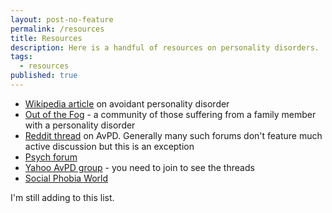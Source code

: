 ```yaml
---
layout: post-no-feature
permalink: /resources
title: Resources
description: Here is a handful of resources on personality disorders.
tags:
  - resources
published: true
---
```


* [Wikipedia article](https://en.wikipedia.org/wiki/Avoidant_personality_disorder) on avoidant personality disorder
* [Out of the Fog](http://outofthefog.website/personality-disorders-1/2015/12/6/avoidant-personality-disorder-avpd) - a community of those suffering from a family member with a personality disorder
* [Reddit thread](https://www.reddit.com/r/AvPD/) on AvPD. Generally many such forums don't feature much active discussion but this is an exception
* [Psych forum](http://www.psychforums.com/avoidant-personality/topic1680.html)
* [Yahoo AvPD group](https://beta.groups.yahoo.com/neo/groups/Avoidant/info?referrer=depression-anxiety) - you need to join to see the threads
* [Social Phobia World](http://www.socialphobiaworld.com/avoidant-personality-disorder-forum/)

I'm still adding to this list.
